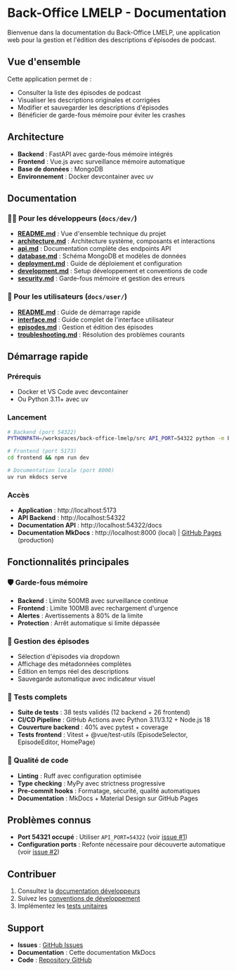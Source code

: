 # Back-Office LMELP - Documentation

Bienvenue dans la documentation du Back-Office LMELP, une application web pour la gestion et l'édition des descriptions d'épisodes de podcast.

## Vue d'ensemble

Cette application permet de :
- Consulter la liste des épisodes de podcast
- Visualiser les descriptions originales et corrigées
- Modifier et sauvegarder les descriptions d'épisodes
- Bénéficier de garde-fous mémoire pour éviter les crashes

## Architecture

- **Backend** : FastAPI avec garde-fous mémoire intégrés
- **Frontend** : Vue.js avec surveillance mémoire automatique
- **Base de données** : MongoDB
- **Environnement** : Docker devcontainer avec uv

## Documentation

### 👨‍💻 Pour les développeurs (`docs/dev/`)

- **[README.md](dev/README.md)** : Vue d'ensemble technique du projet
- **[architecture.md](dev/architecture.md)** : Architecture système, composants et interactions
- **[api.md](dev/api.md)** : Documentation complète des endpoints API
- **[database.md](dev/database.md)** : Schéma MongoDB et modèles de données
- **[deployment.md](dev/deployment.md)** : Guide de déploiement et configuration
- **[development.md](dev/development.md)** : Setup développement et conventions de code
- **[security.md](dev/security.md)** : Garde-fous mémoire et gestion des erreurs

### 👤 Pour les utilisateurs (`docs/user/`)

- **[README.md](user/README.md)** : Guide de démarrage rapide
- **[interface.md](user/interface.md)** : Guide complet de l'interface utilisateur
- **[episodes.md](user/episodes.md)** : Gestion et édition des épisodes
- **[troubleshooting.md](user/troubleshooting.md)** : Résolution des problèmes courants

## Démarrage rapide

### Prérequis
- Docker et VS Code avec devcontainer
- Ou Python 3.11+ avec uv

### Lancement
```bash
# Backend (port 54322)
PYTHONPATH=/workspaces/back-office-lmelp/src API_PORT=54322 python -m back_office_lmelp.app

# Frontend (port 5173)
cd frontend && npm run dev

# Documentation locale (port 8000)
uv run mkdocs serve
```

### Accès
- **Application** : http://localhost:5173
- **API Backend** : http://localhost:54322
- **Documentation API** : http://localhost:54322/docs
- **Documentation MkDocs** : http://localhost:8000 (local) | [GitHub Pages](https://castorfou.github.io/back-office-lmelp/) (production)

## Fonctionnalités principales

### 🛡️ Garde-fous mémoire
- **Backend** : Limite 500MB avec surveillance continue
- **Frontend** : Limite 100MB avec rechargement d'urgence
- **Alertes** : Avertissements à 80% de la limite
- **Protection** : Arrêt automatique si limite dépassée

### 📝 Gestion des épisodes
- Sélection d'épisodes via dropdown
- Affichage des métadonnées complètes
- Édition en temps réel des descriptions
- Sauvegarde automatique avec indicateur visuel

### 🧪 Tests complets
- **Suite de tests** : 38 tests validés (12 backend + 26 frontend)
- **CI/CD Pipeline** : GitHub Actions avec Python 3.11/3.12 + Node.js 18
- **Couverture backend** : 40% avec pytest + coverage
- **Tests frontend** : Vitest + @vue/test-utils (EpisodeSelector, EpisodeEditor, HomePage)

### 🔧 Qualité de code
- **Linting** : Ruff avec configuration optimisée
- **Type checking** : MyPy avec strictness progressive
- **Pre-commit hooks** : Formatage, sécurité, qualité automatiques
- **Documentation** : MkDocs + Material Design sur GitHub Pages

## Problèmes connus

- **Port 54321 occupé** : Utiliser `API_PORT=54322` (voir [issue #1](https://github.com/castorfou/back-office-lmelp/issues/1))
- **Configuration ports** : Refonte nécessaire pour découverte automatique (voir [issue #2](https://github.com/castorfou/back-office-lmelp/issues/2))

## Contribuer

1. Consultez la [documentation développeurs](dev/README.md)
2. Suivez les [conventions de développement](dev/development.md)
3. Implémentez les [tests unitaires](https://github.com/castorfou/back-office-lmelp/issues/4)

## Support

- **Issues** : [GitHub Issues](https://github.com/castorfou/back-office-lmelp/issues)
- **Documentation** : Cette documentation MkDocs
- **Code** : [Repository GitHub](https://github.com/castorfou/back-office-lmelp)
